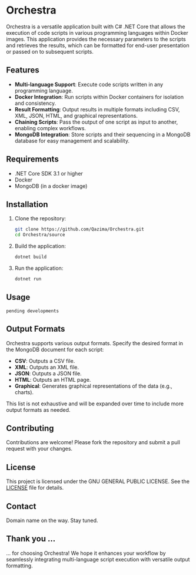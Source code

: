 # Orchestra

Orchestra is a versatile application built with C# .NET Core that allows the execution of code scripts in various programming languages within Docker images.
This application provides the necessary parameters to the scripts and retrieves the results, which can be formatted for end-user presentation or passed on to subsequent scripts.

## Features

- **Multi-language Support**: Execute code scripts written in any programming language.
- **Docker Integration**: Run scripts within Docker containers for isolation and consistency.
- **Result Formatting**: Output results in multiple formats including CSV, XML, JSON, HTML, and graphical representations.
- **Chaining Scripts**: Pass the output of one script as input to another, enabling complex workflows.
- **MongoDB Integration**: Store scripts and their sequencing in a MongoDB database for easy management and scalability.

## Requirements

- .NET Core SDK 3.1 or higher
- Docker
- MongoDB (in a docker image)

## Installation

1. Clone the repository:

    ```bash
    git clone https://github.com/Qazima/Orchestra.git
    cd Orchestra/source
    ```

2. Build the application:

    ```bash
    dotnet build
    ```

3. Run the application:

    ```bash
    dotnet run
    ```

## Usage

`pending developments`

## Output Formats

Orchestra supports various output formats. Specify the desired format in the MongoDB document for each script:

- **CSV**: Outputs a CSV file.
- **XML**: Outputs an XML file.
- **JSON**: Outputs a JSON file.
- **HTML**: Outputs an HTML page.
- **Graphical**: Generates graphical representations of the data (e.g., charts).

This list is not exhaustive and will be expanded over time to include more output formats as needed.

## Contributing

Contributions are welcome! Please fork the repository and submit a pull request with your changes.

## License

This project is licensed under the GNU GENERAL PUBLIC LICENSE. See the [LICENSE](LICENSE) file for details.

## Contact

Domain name on the way. Stay tuned.

## Thank you ...

... for choosing Orchestra! We hope it enhances your workflow by seamlessly integrating multi-language script execution with versatile output formatting.
